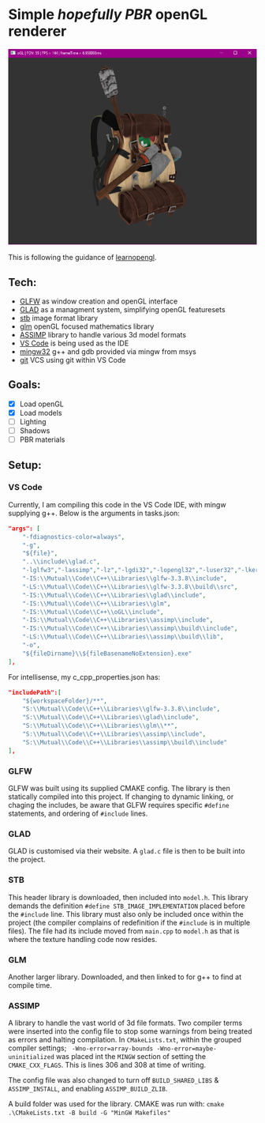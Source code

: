 # Simple _hopefully PBR_ openGL renderer

![Screenshot of program](Window.png)

This is following the guidance of [learnopengl](https://learnopengl.com/).

## Tech:
- [GLFW](https://www.glfw.org/documentation.html) as window creation and openGL interface
- [GLAD](https://glad.dav1d.de/) as a managment system, simplifying openGL featuresets
- [stb](https://github.com/nothings/stb/blob/master/stb_image.h) image format library
- [glm](http://glm.g-truc.net/0.9.8/index.html) openGL focused mathematics library
- [ASSIMP](https://github.com/assimp/assimp) library to handle various 3d model formats
- [VS Code](https://code.visualstudio.com/) is being used as the IDE
- [mingw32](https://www.msys2.org/) g++ and gdb provided via mingw from msys
- [git](https://git-scm.com/) VCS using git within VS Code

## Goals:
- [x] Load openGL
- [x] Load models
- [ ] Lighting
- [ ] Shadows
- [ ] PBR materials

## Setup:
### VS Code
Currently, I am compiling this code in the VS Code IDE, with mingw supplying g++. Below is the arguments in tasks.json:
```JSON
"args": [
    "-fdiagnostics-color=always",
    "-g",
    "${file}",
    "..\\include\\glad.c",
    "-lglfw3","-lassimp","-lz","-lgdi32","-lopengl32","-luser32","-lkernel32",
    "-IS:\\Mutual\\Code\\C++\\Libraries\\glfw-3.3.8\\include",
    "-LS:\\Mutual\\Code\\C++\\Libraries\\glfw-3.3.8\\build\\src",
    "-IS:\\Mutual\\Code\\C++\\Libraries\\glad\\include",
    "-IS:\\Mutual\\Code\\C++\\Libraries\\glm",
    "-IS:\\Mutual\\Code\\C++\\oGL\\include",
    "-IS:\\Mutual\\Code\\C++\\Libraries\\assimp\\include",
    "-IS:\\Mutual\\Code\\C++\\Libraries\\assimp\\build\\include",
    "-LS:\\Mutual\\Code\\C++\\Libraries\\assimp\\build\\lib",                
    "-o",
    "${fileDirname}\\${fileBasenameNoExtension}.exe"
],
```
For intellisense, my c_cpp_properties.json has:
```JSON
"includePath":[
    "${workspaceFolder}/**",
    "S:\\Mutual\\Code\\C++\\Libraries\\glfw-3.3.8\\include",
    "S:\\Mutual\\Code\\C++\\Libraries\\glad\\include",
    "S:\\Mutual\\Code\\C++\\Libraries\\glm\\**",
    "S:\\Mutual\\Code\\C++\\Libraries\\assimp\\include",
    "S:\\Mutual\\Code\\C++\\Libraries\\assimp\\build\\include"
],
```
### GLFW
GLFW was built using its supplied CMAKE config. The library is then statically compiled into this project. If changing to dynamic linking, or chaging the includes, be aware that GLFW requires specific ```#define``` statements, and ordering of ```#include``` lines.
### GLAD
GLAD is customised via their website. A ```glad.c``` file is then to be built into the project.
### STB
This header library is downloaded, then included into ```model.h```. This library demands the definition ```#define STB_IMAGE_IMPLEMENTATION``` placed before the ```#include``` line. This library must also only be included once within the project (the compiler complains of redefinition if the ```#include``` is in multiple files). The file had its include moved from ```main.cpp``` to ```model.h``` as that is where the texture handling code now resides.
### GLM
Another larger library. Downloaded, and then linked to for g++ to find at compile time.
### ASSIMP
A library to handle the vast world of 3d file formats. Two compiler terms were inserted into the config file to stop some warnings from being treated as errors and halting compilation. In ```CMakeLists.txt```, within the grouped compiler settings; ``` -Wno-error=array-bounds -Wno-error=maybe-uninitialized``` was placed int the ```MINGW``` section of setting the ```CMAKE_CXX_FLAGS```. This is lines 306 and 308 at time of writing.

The config file was also changed to turn off ```BUILD_SHARED_LIBS``` & ```ASSIMP_INSTALL```, and enabling ```ASSIMP_BUILD_ZLIB```.

A build folder was used for the library. CMAKE was run with: ```cmake .\CMakeLists.txt -B build -G "MinGW Makefiles"```